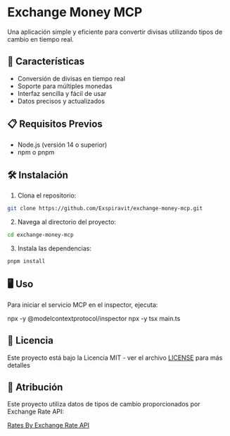 # Exchange Money MCP

Una aplicación simple y eficiente para convertir divisas utilizando tipos de cambio en tiempo real.

## 🚀 Características

- Conversión de divisas en tiempo real
- Soporte para múltiples monedas
- Interfaz sencilla y fácil de usar
- Datos precisos y actualizados

## 📋 Requisitos Previos

- Node.js (versión 14 o superior)
- npm o pnpm

## 🛠️ Instalación

1. Clona el repositorio:

```bash
git clone https://github.com/Exspiravit/exchange-money-mcp.git
```

2. Navega al directorio del proyecto:

```bash
cd exchange-money-mcp
```

3. Instala las dependencias:

```bash
pnpm install
```

## 🖥️ Uso

Para iniciar el servicio MCP en el inspector, ejecuta:

npx -y @modelcontextprotocol/inspector npx -y tsx main.ts

## 📄 Licencia

Este proyecto está bajo la Licencia MIT - ver el archivo [LICENSE](LICENSE) para más detalles

## 🙏 Atribución

Este proyecto utiliza datos de tipos de cambio proporcionados por Exchange Rate API:

[Rates By Exchange Rate API](https://www.exchangerate-api.com)
